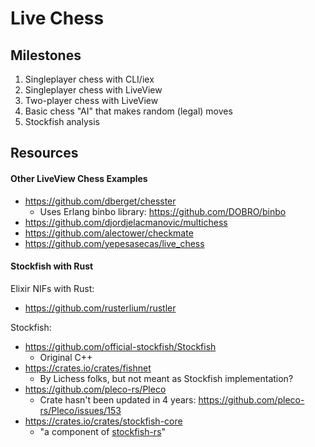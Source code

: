 # Live Chess

## Milestones

1. Singleplayer chess with CLI/iex
2. Singleplayer chess with LiveView
3. Two-player chess with LiveView
4. Basic chess "AI" that makes random (legal) moves
5. Stockfish analysis

## Resources

#### Other LiveView Chess Examples

- https://github.com/dberget/chesster
  - Uses Erlang binbo library: https://github.com/DOBRO/binbo
- https://github.com/djordjelacmanovic/multichess
- https://github.com/alectower/checkmate
- https://github.com/yepesasecas/live_chess

#### Stockfish with Rust

Elixir NIFs with Rust:
- https://github.com/rusterlium/rustler

Stockfish:
- https://github.com/official-stockfish/Stockfish
  - Original C++
- https://crates.io/crates/fishnet
  - By Lichess folks, but not meant as Stockfish implementation?
- https://github.com/pleco-rs/Pleco
  - Crate hasn't been updated in 4 years: https://github.com/pleco-rs/Pleco/issues/153
- https://crates.io/crates/stockfish-core
  - "a component of [stockfish-rs](https://github.com/stouset/stockfish-rs)"
